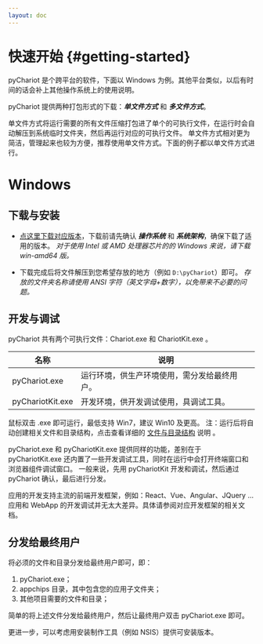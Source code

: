 ```yaml
---
layout: doc
---
```


# 快速开始 {#getting-started}

pyChariot 是个跨平台的软件，下面以 Windows 为例。其他平台类似，以后有时间的话会补上其他操作系统上的使用说明。

pyChariot 提供两种打包形式的下载：***单文件方式*** 和 ***多文件方式***。

单文件方式将运行需要的所有文件压缩打包进了单个的可执行文件，在运行时会自动解压到系统临时文件夹，然后再运行对应的可执行文件。
单文件方式相对更为简洁，管理起来也较为方便，推荐使用单文件方式。下面的例子都以单文件方式进行。

# Windows

## 下载与安装
- [点这里下载对应版本](http://localhost:5173/pyChariot/changelog.html)，下载前请先确认 ***操作系统*** 和 ***系统架构***，确保下载了适用的版本。
*对于使用 Intel 或 AMD 处理器芯片的的 Windows 来说，请下载 win-amd64 版。*

- 下载完成后将文件解压到您希望存放的地方（例如 `D:\pyChariot`）即可。
*存放的文件夹名称请使用 ANSI 字符（英文字母+数字），以免带来不必要的问题。*

## 开发与调试

pyChariot 共有两个可执行文件：Chariot.exe 和 ChariotKit.exe 。

| 名称               | 说明                     |
|------------------|------------------------|
| pyChariot.exe    | 运行环境，供生产环境使用，需分发给最终用户。 |
| pyChariotKit.exe | 开发环境，供开发调试使用，具调试工具。    |

鼠标双击 .exe 即可运行，最低支持 Win7，建议 Win10 及更高。
注：运行后将自动创建相关文件和目录结构，点击查看详细的 [文件与目录结构](dirs-and-files) 说明 。

pyChariot.exe 和 pyChariotKit.exe 提供同样的功能，差别在于 pyChariotKit.exe 还内置了一些开发调试工具，同时在运行中会打开终端窗口和浏览器组件调试窗口。
一般来说，先用 pyChariotKit 开发和调试，然后通过 pyChariot 确认，最后进行分发。

应用的开发支持主流的前端开发框架，例如：React、Vue、Angular、JQuery ...
应用和 WebApp 的开发调试并无太大差异。具体请参阅对应开发框架的相关文档。

## 分发给最终用户

将必须的文件和目录分发给最终用户即可，即：

1. pyChariot.exe；
2. appchips 目录，其中包含您的应用子文件夹；
3. 其他项目需要的文件和目录；

简单的将上述文件分发给最终用户，然后让最终用户双击 pyChariot.exe 即可。

更进一步，可以考虑用安装制作工具（例如 NSIS）提供可安装版本。

